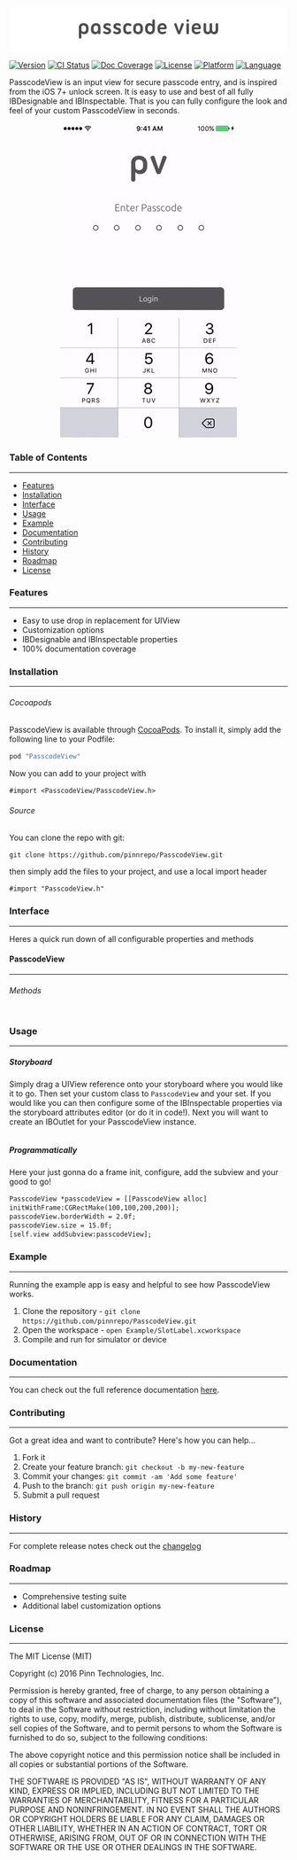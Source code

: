 ![Alt text](https://raw.githubusercontent.com/pinnrepo/PasscodeView/master/logo.png?raw=true "PasscodeView")

[![Version](https://img.shields.io/cocoapods/v/PasscodeView.svg?style=flat)](http://cocoapods.org/pods/PasscodeView)
[![CI Status](https://travis-ci.org/pinnrepo/PasscodeView.svg?branch=master)](https://travis-ci.org/pinnrepo/PasscodeView)
[![Doc Coverage](https://img.shields.io/cocoapods/metrics/doc-percent/PasscodeView.svg?style=flat)](http://cocoapods.org/pods/PasscodeView)
[![License](https://img.shields.io/cocoapods/l/PasscodeView.svg?style=flat)](http://cocoapods.org/pods/PasscodeView)
[![Platform](https://img.shields.io/cocoapods/p/PasscodeView.svg?style=flat)](http://cocoapods.org/pods/PasscodeView)
[![Language](https://img.shields.io/badge/language-objective--c-lightgrey.svg)](http://cocoapods.org/pods/PasscodeView)

PasscodeView is an input view for secure passcode entry, and is inspired from 
the iOS 7+ unlock screen. It is easy to use and best of all fully IBDesignable
and IBInspectable. That is you can fully configure the look and feel of your
custom PasscodeView in seconds.

<p align="center">
<img src="https://raw.githubusercontent.com/pinnrepo/PasscodeView/master/PasscodeViewExample.gif">
</p>

### Table of Contents
---------------------

* [Features](#features)
* [Installation](#installation)
* [Interface](#interface)
* [Usage](#usage)
* [Example](#example)
* [Documentation](#documentation)
* [Contributing](#contributing)
* [History](#history)
* [Roadmap](#roadmap)
* [License](#license)

### Features
------------

* Easy to use drop in replacement for UIView
* Customization options
* IBDesignable and IBInspectable properties
* 100% documentation coverage

### Installation
----------------

###### Cocoapods

PasscodeView is available through [CocoaPods](http://cocoapods.org). To install
it, simply add the following line to your Podfile:

```ruby
pod "PasscodeView"
```

Now you can add to your project with

```objc
#import <PasscodeView/PasscodeView.h>
```

###### Source

You can clone the repo with git:

```
git clone https://github.com/pinnrepo/PasscodeView.git
```

then simply add the files to your project, and use a local import header

```objc
#import "PasscodeView.h"
```

### Interface
-------------

Heres a quick run down of all configurable properties and methods

#### PasscodeView
------------------

###### Methods
```objc
```

### Usage
---------

##### Storyboard

Simply drag a UIView reference onto your storyboard where you would like it
to go. Then set your custom class to `PasscodeView` and your set. If you would
like you can then configure some of the IBInspectable properties via the 
storyboard attributes editor (or do it in code!). Next you will want to
create an IBOutlet for your PasscodeView instance.

```objc
```

##### Programmatically

Here your just gonna do a frame init, configure, add the subview and your good
to go!

```objc
PasscodeView *passcodeView = [[PasscodeView alloc] initWithFrame:CGRectMake(100,100,200,200)];
passcodeView.borderWidth = 2.0f;
passcodeView.size = 15.0f;
[self.view addSubview:passcodeView];
```

### Example
-----------

Running the example app is easy and helpful to see how PasscodeView works.

1. Clone the repository - `git clone https://github.com/pinnrepo/PasscodeView.git`
2. Open the workspace - `open Example/SlotLabel.xcworkspace`
3. Compile and run for simulator or device

### Documentation
-----------------

You can check out the full reference documentation
[here](http://cocoadocs.org/docsets/PasscodeView/).


### Contributing
----------------

Got a great idea and want to contribute? Here's how you can help...

1. Fork it
2. Create your feature branch: `git checkout -b my-new-feature`
3. Commit your changes: `git commit -am 'Add some feature'`
4. Push to the branch: `git push origin my-new-feature`
5. Submit a pull request

### History
-----------

For complete release notes check out the [changelog](https://github.com/pinnrepo/PasscodeView/blob/master/CHANGELOG.md)

### Roadmap
-----------

* Comprehensive testing suite
* Additional label customization options

### License
-----------

The MIT License (MIT)

Copyright (c) 2016 Pinn Technologies, Inc.

Permission is hereby granted, free of charge, to any person obtaining a copy of this software and associated documentation files (the "Software"), to deal in the Software without restriction, including without limitation the rights to use, copy, modify, merge, publish, distribute, sublicense, and/or sell copies of the Software, and to permit persons to whom the Software is furnished to do so, subject to the following conditions:

The above copyright notice and this permission notice shall be included in all copies or substantial portions of the Software.

THE SOFTWARE IS PROVIDED "AS IS", WITHOUT WARRANTY OF ANY KIND, EXPRESS OR IMPLIED, INCLUDING BUT NOT LIMITED TO THE WARRANTIES OF MERCHANTABILITY, FITNESS FOR A PARTICULAR PURPOSE AND NONINFRINGEMENT. IN NO EVENT SHALL THE AUTHORS OR COPYRIGHT HOLDERS BE LIABLE FOR ANY CLAIM, DAMAGES OR OTHER LIABILITY, WHETHER IN AN ACTION OF CONTRACT, TORT OR OTHERWISE, ARISING FROM, OUT OF OR IN CONNECTION WITH THE SOFTWARE OR THE USE OR OTHER DEALINGS IN THE SOFTWARE.
